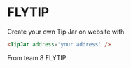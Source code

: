 # FLYTIP

Create your own Tip Jar on website with

```html
<TipJar address='your address' />
```

From team 8 FLYTIP